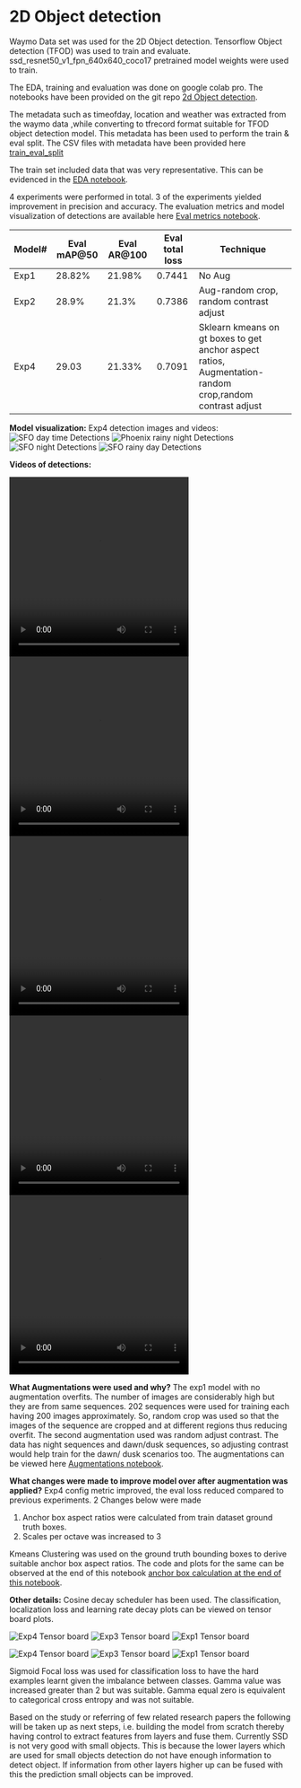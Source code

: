 

# 2D Object detection

Waymo Data set was used for the 2D Object detection.
Tensorflow Object detection (TFOD) was used to train and evaluate.
ssd_resnet50_v1_fpn_640x640_coco17 pretrained model weights were used to train.

The EDA, training and evaluation was done on google colab pro.
The notebooks have been provided on the git repo [2d Object detection](https://github.com/pavanp5/2d_object_detection).

The metadata such as timeofday, location and weather was extracted from the waymo data ,while converting to tfrecord format suitable for TFOD object detection model.
This metadata has been used to perform the train & eval split. The CSV files with metadata have been provided here [train_eval_split](https://github.com/pavanp5/2d_object_detection/tree/main/data)

The train set included data that was very representative. This can be evidenced in the [EDA notebook](https://github.com/pavanp5/2d_object_detection/blob/main/EDA_Train_Eval_Split.ipynb).

4 experiments were performed in total. 3 of the experiments yielded improvement in precision and accuracy. The evaluation metrics and model visualization of detections are available here [Eval metrics notebook](https://github.com/pavanp5/2d_object_detection/blob/main/Evaliation_&_Model_Result_Visualization.ipynb).

|Model#  | Eval mAP@50 |Eval AR@100  | Eval total loss |Technique|
|--|--|--|--|--|
|  Exp1|28.82%  | 21.98% | 0.7441 |No Aug|
|Exp2| 28.9% | 21.3%  |  0.7386|Aug-random crop, random contrast adjust
|Exp4|29.03|21.33%|0.7091|Sklearn kmeans on gt boxes to get anchor aspect ratios, Augmentation-random crop,random contrast adjust

**Model visualization:**
Exp4 detection images and videos:
![SFO day time Detections](./images/sfo_day.png)
![Phoenix rainy night Detections](./images/phx_rain.png)
![SFO night Detections](./images/sfo_night.png)
![SFO rainy day Detections](./images/sfo_rain_day.png)

**Videos of detections:**

<video width="320" height="320" controls>
  <source src="./videos/animation_eval_phx_rain.mp4" type="video/mp4">
</video>
<video width="320" height="320" controls>
  <source src="./videos/animation_eval_otherloc_day.mp4" type="video/mp4">
</video>
<video width="320" height="320" controls>
  <source src="./videos/animation_eval_sfo_dawndusk.mp4" type="video/mp4">
</video>
<video width="320" height="320" controls>
  <source src="./videos/animation_eval_sfo_day.mp4" type="video/mp4">
</video>
<video width="320" height="320" controls>
  <source src="./videos/animation_eval_sfo_night.mp4" type="video/mp4">
</video>

**What Augmentations were used and why?**
The exp1 model with no augmentation overfits. The number of images are considerably high but they are from same sequences. 202 sequences were used for training each having 200 images approximately.  So, random crop was used so that the images of the sequence are cropped and at different regions thus reducing overfit. The second augmentation used was random adjust contrast. The data has night sequences and dawn/dusk sequences, so adjusting contrast would help train for the dawn/ dusk scenarios too. The augmentations can be viewed here [Augmentations notebook](https://github.com/pavanp5/2d_object_detection/blob/main/Augmentations.ipynb).

**What changes were made to improve model over after augmentation was applied?**
Exp4 config metric improved, the eval loss reduced compared to previous experiments. 
2 Changes below were made
 1. Anchor box aspect ratios were calculated from train dataset ground truth boxes. 
 2. Scales per octave was increased to 3

Kmeans Clustering was used on the ground truth bounding boxes to derive suitable anchor box aspect ratios. The code and plots for the same can be observed at the end of this notebook [anchor box calculation at the end of this notebook](https://github.com/pavanp5/2d_object_detection/blob/main/Augmentations.ipynb).

**Other details:**
Cosine decay scheduler has been used. The classification, localization loss and learning rate decay plots can be viewed on tensor board plots.

![Exp4 Tensor board](./images/exp4_tfboard_train.PNG)
![Exp3 Tensor board](./images/exp3_tfboard_train.PNG)
![Exp1 Tensor board](./images/exp3_tfboard_train.PNG)

![Exp4 Tensor board](./images/Exp4_eval_metric.PNG)
![Exp3 Tensor board](./images/Exp3_eval_metric.PNG)
![Exp1 Tensor board](./images/Exp1_eval_metric.PNG)

Sigmoid Focal loss was used for classification loss to have the hard examples learnt given the imbalance between classes. Gamma value was increased greater than 2 but was suitable. Gamma equal zero is equivalent to categorical cross entropy and was not suitable.

Based on the study or referring of few related research papers the following will be taken up as next steps, i.e. building the model from scratch thereby having control to extract features from layers and fuse them. Currently SSD is not very good with small objects. This is because the lower layers which are used for small objects detection do not have enough information to detect object. If information from other layers higher up can be fused with this the prediction small objects can be improved. 